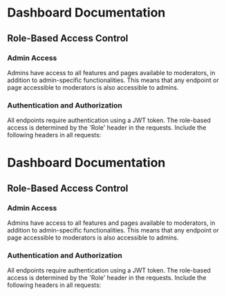 # Dashboard Documentation

## Role-Based Access Control

### Admin Access
Admins have access to all features and pages available to moderators, in addition to admin-specific functionalities. This means that any endpoint or page accessible to moderators is also accessible to admins.

### Authentication and Authorization

All endpoints require authentication using a JWT token. The role-based access is determined by the 'Role' header in the requests. Include the following headers in all requests:

# Dashboard Documentation

## Role-Based Access Control

### Admin Access
Admins have access to all features and pages available to moderators, in addition to admin-specific functionalities. This means that any endpoint or page accessible to moderators is also accessible to admins.

### Authentication and Authorization

All endpoints require authentication using a JWT token. The role-based access is determined by the 'Role' header in the requests. Include the following headers in all requests:










